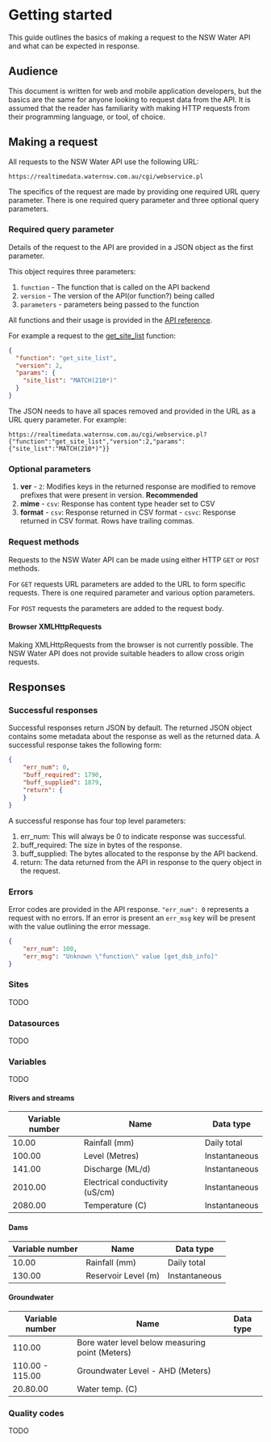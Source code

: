 # Getting started

This guide outlines the basics of making a request to the NSW Water API and what can be expected in response. 

## Audience

This document is written for web and mobile application developers, but the basics are the same for anyone looking to request data from the API. It is assumed that the reader has familiarity with making HTTP requests from their programming language, or tool, of choice.

## Making a request

All requests to the NSW Water API use the following URL:

`https://realtimedata.waternsw.com.au/cgi/webservice.pl`

The specifics of the request are made by providing one required URL query parameter. There is one required query parameter and three optional query parameters.

### Required query parameter

Details of the request to the API are provided in a JSON object as the first parameter.

This object requires three parameters:

  1. `function` - The function that is called on the API backend
  2. `version` -  The version of the API(or function?) being called
  3. `parameters` - parameters being passed to the function
  
  All functions and their usage is provided in the [API reference](/api-reference.md).
  
  For example a request to the [get_site_list](/api-reference.md#get_site_list) function:
  ```JSON
  {
    "function": "get_site_list",
    "version": 2,
    "params": {
      "site_list": "MATCH(210*)"
    }
  }
  ```
  The JSON needs to have all spaces removed and provided in the URL as a URL query parameter. For example:
  
 ```
 https://realtimedata.waternsw.com.au/cgi/webservice.pl?{"function":"get_site_list","version":2,"params":{"site_list":"MATCH(210*)"}}
 ```

### Optional parameters

  1. **ver**
    - `2`: Modifies keys in the returned response are modified to remove prefixes that were present in version. **Recommended**
  2. **mime**
    - `csv`: Response has content type header set to CSV
  3. **format**
    - `csv`: Response returned in CSV format
    - `csvc`: Response returned in CSV format. Rows have trailing commas.

### Request methods

Requests to the NSW Water API can be made using either HTTP `GET` or `POST` methods.

For `GET` requests URL parameters are added to the URL to form specific requests. There is one required parameter and various option parameters.

For `POST` requests the parameters are added to the request body.

#### Browser XMLHttpRequests

Making XMLHttpRequests from the browser is not currently possible. The NSW Water API does not provide suitable headers to allow cross origin requests.

## Responses

### Successful responses

Successful responses return JSON by default. The returned JSON object contains some metadata about the response as well as the returned data. A successful response takes the following form:

```JSON
{
    "err_num": 0,
    "buff_required": 1790,
    "buff_supplied": 1879,
    "return": {
    }
}
```

A successful response has four top level parameters:

  1. err_num: This will always be 0 to indicate response was successful.
  2. buff_required: The size in bytes of the response.
  3. buff_supplied: The bytes allocated to the response by the API backend.
  4. return: The data returned from the API in response to the query object in the request.

### Errors

Error codes are provided in the API response. `"err_num": 0` represents a request with no errors. If an error is present an `err_msg` key will be present with the value outlining the error message.

```JSON
{
    "err_num": 100,
    "err_msg": "Unknown \"function\" value [get_dsb_info]"
}
```

### Sites

TODO

### Datasources

TODO

### Variables

TODO

#### Rivers and streams

| Variable number | Name                            | Data type     |
|-----------------|---------------------------------|---------------|
| 10.00           | Rainfall (mm)                   | Daily total   |
| 100.00          | Level (Metres)                  | Instantaneous |
| 141.00          | Discharge (ML/d)                | Instantaneous |
| 2010.00         | Electrical conductivity (uS/cm) | Instantaneous |
| 2080.00         | Temperature (C)                 | Instantaneous |

#### Dams

| Variable number | Name                | Data type     |
|-----------------|---------------------|---------------|
| 10.00           | Rainfall (mm)       | Daily total   |
| 130.00          | Reservoir Level (m) | Instantaneous |

#### Groundwater

| Variable number | Name                                            | Data type |
|-----------------|-------------------------------------------------|-----------|
| 110.00          | Bore water level below measuring point (Meters) |           |
| 110.00 - 115.00 | Groundwater Level - AHD (Meters)                |           |
| 20.80.00        | Water temp. (C)                                 |           |

### Quality codes

TODO
